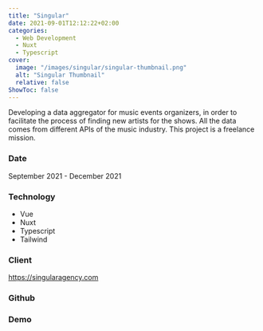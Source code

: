 ```yaml
---
title: "Singular"
date: 2021-09-01T12:12:22+02:00
categories:
  - Web Development
  - Nuxt
  - Typescript
cover:
  image: "/images/singular/singular-thumbnail.png"
  alt: "Singular Thumbnail"
  relative: false
ShowToc: false
---
```


Developing a data aggregator for music events organizers, in order to facilitate the process of finding new artists for the shows. All the data comes from different APIs of the music industry. This project is a freelance mission.

### Date

September 2021 - December 2021

### Technology

- Vue
- Nuxt
- Typescript
- Tailwind

### Client

https://singularagency.com

### Github

### Demo
